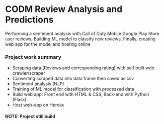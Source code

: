 # CODM Review Analysis and Predictions
Performing a sentiment analysis with Call of Duty Mobile Google Play Store user reviews,
Building ML model to classify new reviews.
Finally, creating web app for the model and hosting online

### Project work summary
- Scraping data (Reviews and corresponding rating) with self built web crawler/scraper
- Converting scraped data into data frame then saved as csv
- Sentiment analysis (NLP)
- Training of ML model for classification with processed data
- Build web app: Front end with HTML & CSS, Back-end with Python (Flask)
- Host web-app on Heroku
 #### NOTE: Project still build
